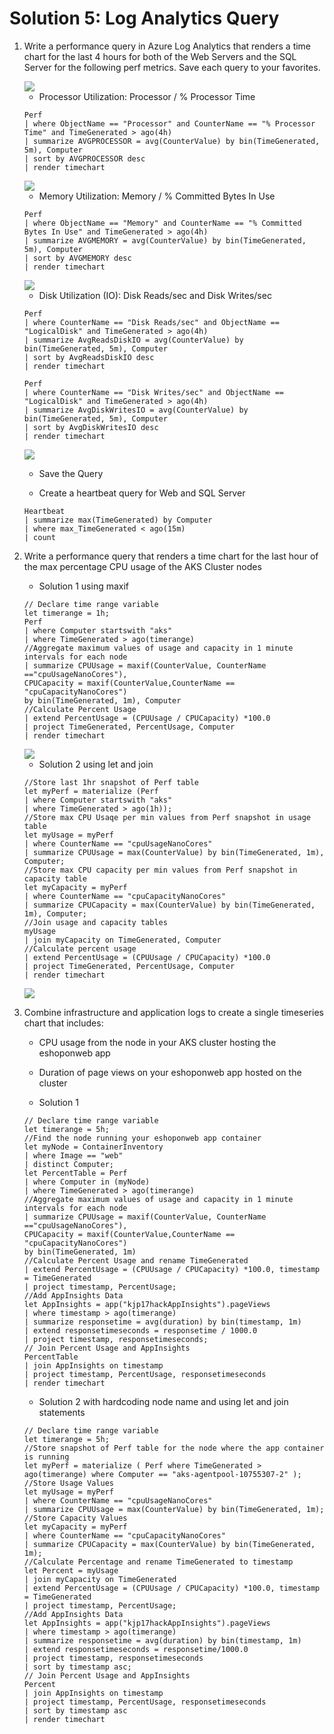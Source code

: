 # Solution 5: Log Analytics Query

1. Write a performance query in Azure Log Analytics that renders a time chart for the last 4 hours for both of the Web Servers and the SQL Server for the following perf metrics. Save each query to your favorites.

    <img src="images/logs9.jpg"/>


    * Processor Utilization: Processor / % Processor Time


    ```
    Perf
    | where ObjectName == "Processor" and CounterName == "% Processor Time" and TimeGenerated > ago(4h)
    | summarize AVGPROCESSOR = avg(CounterValue) by bin(TimeGenerated, 5m), Computer
    | sort by AVGPROCESSOR desc
    | render timechart
    ```
    
    <img src="images/logs.jpg"/>


    * Memory Utilization: Memory / % Committed Bytes In Use


    ```
    Perf
    | where ObjectName == "Memory" and CounterName == "% Committed Bytes In Use" and TimeGenerated > ago(4h)
    | summarize AVGMEMORY = avg(CounterValue) by bin(TimeGenerated, 5m), Computer
    | sort by AVGMEMORY desc
    | render timechart
    ```
    
    <img src="images/logs1.jpg"/>


    * Disk Utilization (IO): Disk Reads/sec and Disk Writes/sec

 
    ```
    Perf
    | where CounterName == "Disk Reads/sec" and ObjectName == "LogicalDisk" and TimeGenerated > ago(4h)
    | summarize AvgReadsDiskIO = avg(CounterValue) by bin(TimeGenerated, 5m), Computer
    | sort by AvgReadsDiskIO desc
    | render timechart
    ```

    ```
    Perf 
    | where CounterName == "Disk Writes/sec" and ObjectName == "LogicalDisk" and TimeGenerated > ago(4h)
    | summarize AvgDiskWritesIO = avg(CounterValue) by bin(TimeGenerated, 5m), Computer
    | sort by AvgDiskWritesIO desc
    | render timechart
    ```
    
    <img src="images/logs5.jpg"/>

    * Save the Query

    * Create a heartbeat query for Web and SQL Server


    ```
    Heartbeat
    | summarize max(TimeGenerated) by Computer
    | where max_TimeGenerated < ago(15m)
    | count
    ```

2. Write a performance query that renders a time chart for the last hour of the max percentage CPU usage of the AKS Cluster nodes

    * Solution 1 using maxif

    ```
    // Declare time range variable
    let timerange = 1h;
    Perf
    | where Computer startswith "aks"
    | where TimeGenerated > ago(timerange)
    //Aggregate maximum values of usage and capacity in 1 minute intervals for each node
    | summarize CPUUsage = maxif(CounterValue, CounterName =="cpuUsageNanoCores"),
    CPUCapacity = maxif(CounterValue,CounterName == "cpuCapacityNanoCores")
    by bin(TimeGenerated, 1m), Computer
    //Calculate Percent Usage
    | extend PercentUsage = (CPUUsage / CPUCapacity) *100.0
    | project TimeGenerated, PercentUsage, Computer
    | render timechart
    ```
    
    <img src="images/logs6.jpg"/>
    

    * Solution 2 using let and join

    ```
    //Store last 1hr snapshot of Perf table
    let myPerf = materialize (Perf
    | where Computer startswith "aks"
    | where TimeGenerated > ago(1h));
    //Store max CPU Usaqe per min values from Perf snapshot in usage table
    let myUsage = myPerf
    | where CounterName == "cpuUsageNanoCores"
    | summarize CPUUsage = max(CounterValue) by bin(TimeGenerated, 1m), Computer;
    //Store max CPU capacity per min values from Perf snapshot in capacity table
    let myCapacity = myPerf
    | where CounterName == "cpuCapacityNanoCores"
    | summarize CPUCapacity = max(CounterValue) by bin(TimeGenerated, 1m), Computer;
    //Join usage and capacity tables
    myUsage
    | join myCapacity on TimeGenerated, Computer
    //Calculate percent usage
    | extend PercentUsage = (CPUUsage / CPUCapacity) *100.0
    | project TimeGenerated, PercentUsage, Computer
    | render timechart
    ```
    
    <img src="images/logs7.jpg"/>
    

3. Combine infrastructure and application logs to create a single timeseries chart that includes:

    * CPU usage from the node in your AKS cluster hosting the eshoponweb app

    * Duration of page views on your eshoponweb app hosted on the cluster

    * Solution 1

    ```
    // Declare time range variable
    let timerange = 5h;
    //Find the node running your eshoponweb app container
    let myNode = ContainerInventory
    | where Image == "web"
    | distinct Computer;
    let PercentTable = Perf
    | where Computer in (myNode)
    | where TimeGenerated > ago(timerange)
    //Aggregate maximum values of usage and capacity in 1 minute intervals for each node
    | summarize CPUUsage = maxif(CounterValue, CounterName =="cpuUsageNanoCores"),
    CPUCapacity = maxif(CounterValue,CounterName == "cpuCapacityNanoCores")
    by bin(TimeGenerated, 1m)
    //Calculate Percent Usage and rename TimeGenerated
    | extend PercentUsage = (CPUUsage / CPUCapacity) *100.0, timestamp = TimeGenerated
    | project timestamp, PercentUsage;
    //Add AppInsights Data
    let AppInsights = app("kjp17hackAppInsights").pageViews
    | where timestamp > ago(timerange)
    | summarize responsetime = avg(duration) by bin(timestamp, 1m)
    | extend responsetimeseconds = responsetime / 1000.0
    | project timestamp, responsetimeseconds;
    // Join Percent Usage and AppInsights
    PercentTable
    | join AppInsights on timestamp
    | project timestamp, PercentUsage, responsetimeseconds
    | render timechart
    ```

    * Solution 2 with hardcoding node name and using let and join statements

    ```
    // Declare time range variable
    let timerange = 5h;
    //Store snapshot of Perf table for the node where the app container is running
    let myPerf = materialize ( Perf where TimeGenerated > ago(timerange) where Computer == "aks-agentpool-10755307-2" );
    //Store Usage Values
    let myUsage = myPerf
    | where CounterName == "cpuUsageNanoCores"
    | summarize CPUUsage = max(CounterValue) by bin(TimeGenerated, 1m);
    //Store Capacity Values
    let myCapacity = myPerf
    | where CounterName == "cpuCapacityNanoCores"
    | summarize CPUCapacity = max(CounterValue) by bin(TimeGenerated, 1m);
    //Calculate Percentage and rename TimeGenerated to timestamp
    let Percent = myUsage
    | join myCapacity on TimeGenerated
    | extend PercentUsage = (CPUUsage / CPUCapacity) *100.0, timestamp = TimeGenerated
    | project timestamp, PercentUsage;
    //Add AppInsights Data
    let AppInsights = app("kjp17hackAppInsights").pageViews
    | where timestamp > ago(timerange)
    | summarize responsetime = avg(duration) by bin(timestamp, 1m)
    | extend responsetimeseconds = responsetime/1000.0
    | project timestamp, responsetimeseconds
    | sort by timestamp asc;
    // Join Percent Usage and AppInsights
    Percent
    | join AppInsights on timestamp
    | project timestamp, PercentUsage, responsetimeseconds
    | sort by timestamp asc
    | render timechart
    ```
